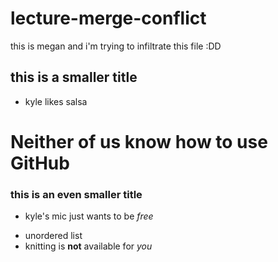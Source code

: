 # lecture-merge-conflict

this is megan and i'm trying to infiltrate this file :DD

## this is a smaller title
* kyle likes salsa

# Neither of us know how to use GitHub

### this is an even smaller title
- kyle's mic just wants to be *free*
* unordered list
* knitting is **not** available for _you_
